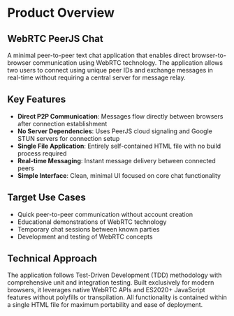# Product Overview

## WebRTC PeerJS Chat

A minimal peer-to-peer text chat application that enables direct browser-to-browser communication using WebRTC technology. The application allows two users to connect using unique peer IDs and exchange messages in real-time without requiring a central server for message relay.

## Key Features

- **Direct P2P Communication**: Messages flow directly between browsers after connection establishment
- **No Server Dependencies**: Uses PeerJS cloud signaling and Google STUN servers for connection setup
- **Single File Application**: Entirely self-contained HTML file with no build process required
- **Real-time Messaging**: Instant message delivery between connected peers
- **Simple Interface**: Clean, minimal UI focused on core chat functionality

## Target Use Cases

- Quick peer-to-peer communication without account creation
- Educational demonstrations of WebRTC technology
- Temporary chat sessions between known parties
- Development and testing of WebRTC concepts

## Technical Approach

The application follows Test-Driven Development (TDD) methodology with comprehensive unit and integration testing. Built exclusively for modern browsers, it leverages native WebRTC APIs and ES2020+ JavaScript features without polyfills or transpilation. All functionality is contained within a single HTML file for maximum portability and ease of deployment.
